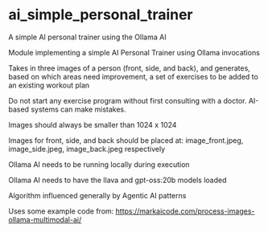 # ai_simple_personal_trainer
A simple AI personal trainer using the Ollama AI



Module implementing a simple AI Personal Trainer using Ollama invocations

Takes in three images of a person (front, side, and back), and generates, based on which areas need improvement, a set of exercises to be added to an existing workout plan

Do not start any exercise program without first consulting with a doctor.  AI-based systems can make mistakes.

Images should always be smaller than 1024 x 1024

Images for front, side, and back should be placed at: image_front.jpeg, image_side.jpeg, image_back.jpeg respectively

Ollama AI needs to be running locally during execution

Ollama AI needs to have the llava and gpt-oss:20b models loaded

Algorithm influenced generally by Agentic AI patterns

Uses some example code from:   https://markaicode.com/process-images-ollama-multimodal-ai/






